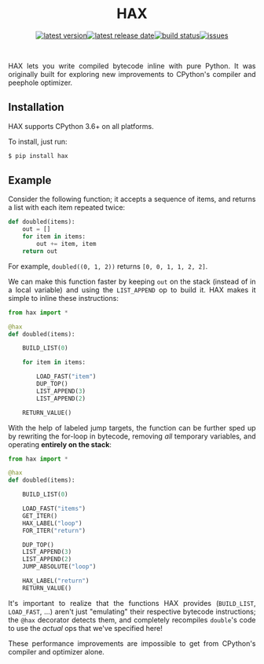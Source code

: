 <div align=center>

HAX
===

[![latest version](https://img.shields.io/github/release-pre/brandtbucher/hax.svg?style=for-the-badge&label=latest)![latest release date](https://img.shields.io/github/release-date-pre/brandtbucher/hax.svg?style=for-the-badge&label=released)](https://github.com/brandtbucher/hax/releases)[![build status](https://img.shields.io/github/workflow/status/brandtbucher/hax/CI/master.svg?style=for-the-badge)](https://github.com/brandtbucher/hax/actions)[![issues](https://img.shields.io/github/issues-raw/brandtbucher/hax.svg?label=issues&style=for-the-badge)](https://github.com/brandtbucher/hax/issues)

<br>

</div>

<div align=justify>

HAX lets you write compiled bytecode inline with pure Python. It was originally
built for exploring new improvements to CPython's compiler and peephole
optimizer.

Installation
------------

HAX supports CPython 3.6+ on all platforms.

To install, just run:

```sh
$ pip install hax
```

Example
-------

Consider the following function; it accepts a sequence of items, and returns a
list with each item repeated twice:

```py
def doubled(items):
    out = []
    for item in items:
        out += item, item
    return out
```

For example, `doubled((0, 1, 2))` returns `[0, 0, 1, 1, 2, 2]`.

We can make this function faster by keeping `out` on the stack (instead of in a
local variable) and using the `LIST_APPEND` op to build it. HAX makes it
simple to inline these instructions:

```py
from hax import *

@hax
def doubled(items):

    BUILD_LIST(0)

    for item in items:

        LOAD_FAST("item")
        DUP_TOP()
        LIST_APPEND(3)
        LIST_APPEND(2)

    RETURN_VALUE()
```

With the help of labeled jump targets, the function can be further sped up by
rewriting the for-loop in bytecode, removing _all_ temporary variables, and
operating **entirely on the stack**:

```py
from hax import *

@hax
def doubled(items):

    BUILD_LIST(0)

    LOAD_FAST("items")
    GET_ITER()
    HAX_LABEL("loop")
    FOR_ITER("return")

    DUP_TOP()
    LIST_APPEND(3)
    LIST_APPEND(2)
    JUMP_ABSOLUTE("loop")

    HAX_LABEL("return")
    RETURN_VALUE()
```

It's important to realize that the functions HAX provides (`BUILD_LIST`,
`LOAD_FAST`, ...) aren't just "emulating" their respective bytecode
instructions; the `@hax` decorator detects them, and completely recompiles
`double`'s code to use the _actual_ ops that we've specified here!

These performance improvements are impossible to get from CPython's compiler and
optimizer alone.

</div>
